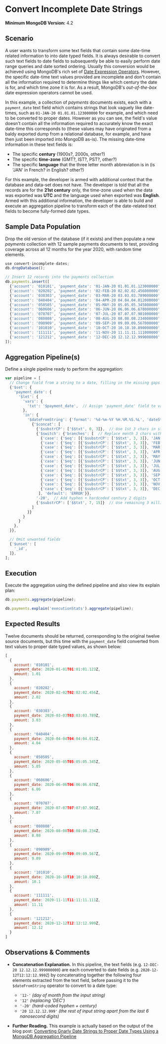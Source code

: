 # Convert Incomplete Date Strings

__Minimum MongoDB Version:__ 4.2


## Scenario

A user wants to transform some text fields that contain some date-time related information to into date typed fields. It is always desirable to convert such text fields to date fields to subsequently be able to easily perform date range queries and date sorted ordering. Usually this conversion would be achieved using MongoDB's rich set of [Date Expression Operators](https://docs.mongodb.com/manual/reference/operator/aggregation/#date-expression-operators). However, the specific date-time text values provided are incomplete and don't contain all the information required to determine things like which century the date is for, and which time zone it is for. As a result, MongoDB's _out-of-the-box_ date expression operators cannot be used.

In this example, a collection of _payments_ documents exists, each with a `payment_date` text field which contains strings that look vaguely like date-times, such as `01-JAN-20 01.01.01.123000000` for example, and which need to be converted to proper dates. However as you can see, the field's value doesn't contain all the information required to accurately know the exact date-time this corresponds to (these values may have originated from a baldy exported dump from a relational database, for example, and have then just been imported into MongoDB as-is). The missing date-time information in these text fields is:
 * The specific __century__ (1900s?, 2000s, other?)
 * The specific __time-zone__ (GMT?, IST?, PST?, other?) 
 * The specific __language__ that the three letter month abbreviation is in (is 'JAN' in French? in English? other?)
 
For this example, the developer is armed with additional context that the database and data-set does not have. The developer is told that all the records are for the __21st century__ only, the time-zone used when the data was exported was __UTC__ and the language used when exported was __English__. Armed with this additional information, the developer is able to build and execute an aggregation pipeline to transform each of the date-related text fields to become fully-formed date types.


## Sample Data Population

Drop the old version of the database (if it exists) and then populate a new _payments_ collection with 12 sample payments documents to test, providing coverage across all 12 months for the year 2020, with random time elements.

```javascript
use convert-incomplete-dates;
db.dropDatabase();

// Insert 12 records into the payments collection
db.payments.insert([
  {'account': '010101', 'payment_date': '01-JAN-20 01.01.01.123000000', 'amount': 1.01},
  {'account': '020202', 'payment_date': '02-FEB-20 02.02.02.456000000', 'amount': 2.02},
  {'account': '030303', 'payment_date': '03-MAR-20 03.03.03.789000000', 'amount': 3.03},
  {'account': '040404', 'payment_date': '04-APR-20 04.04.04.012000000', 'amount': 4.04},
  {'account': '050505', 'payment_date': '05-MAY-20 05.05.05.345000000', 'amount': 5.05},
  {'account': '060606', 'payment_date': '06-JUN-20 06.06.06.678000000', 'amount': 6.06},
  {'account': '070707', 'payment_date': '07-JUL-20 07.07.07.901000000', 'amount': 7.07},
  {'account': '080808', 'payment_date': '08-AUG-20 08.08.08.234000000', 'amount': 8.08},
  {'account': '090909', 'payment_date': '09-SEP-20 09.09.09.567000000', 'amount': 9.09},
  {'account': '101010', 'payment_date': '10-OCT-20 10.10.10.890000000', 'amount': 10.10},
  {'account': '111111', 'payment_date': '11-NOV-20 11.11.11.111000000', 'amount': 11.11},
  {'account': '121212', 'payment_date': '12-DEC-20 12.12.12.999000000', 'amount': 12.12}
]);
```


## Aggregation Pipeline(s)

Define a single pipeline ready to perform the aggregation:

```javascript
var pipeline = [
  // Change field from a string to a date, filling in the missing gaps
  {'$set': {
    'payment_date': {    
      '$let': {
        'vars': {
          'txt': '$payment_date',  // Assign 'payment_date' field to variable 'txt'
        },
        'in': { 
          '$dateFromString': {'format': '%d-%m-%Y %H.%M.%S.%L', 'dateString':
            {'$concat': [
              {'$substrCP': ['$$txt', 0, 3]},  // Use 1st 3 chars in string
              {'$switch': {'branches': [  // Replace month 3 chars with month number
                {'case': {'$eq': [{'$substrCP': ['$$txt', 3, 3]}, 'JAN']}, 'then': '01'},
                {'case': {'$eq': [{'$substrCP': ['$$txt', 3, 3]}, 'FEB']}, 'then': '02'},
                {'case': {'$eq': [{'$substrCP': ['$$txt', 3, 3]}, 'MAR']}, 'then': '03'},
                {'case': {'$eq': [{'$substrCP': ['$$txt', 3, 3]}, 'APR']}, 'then': '04'},
                {'case': {'$eq': [{'$substrCP': ['$$txt', 3, 3]}, 'MAY']}, 'then': '05'},
                {'case': {'$eq': [{'$substrCP': ['$$txt', 3, 3]}, 'JUN']}, 'then': '06'},
                {'case': {'$eq': [{'$substrCP': ['$$txt', 3, 3]}, 'JUL']}, 'then': '07'},
                {'case': {'$eq': [{'$substrCP': ['$$txt', 3, 3]}, 'AUG']}, 'then': '08'},
                {'case': {'$eq': [{'$substrCP': ['$$txt', 3, 3]}, 'SEP']}, 'then': '09'},
                {'case': {'$eq': [{'$substrCP': ['$$txt', 3, 3]}, 'OCT']}, 'then': '10'},
                {'case': {'$eq': [{'$substrCP': ['$$txt', 3, 3]}, 'NOV']}, 'then': '11'},
                {'case': {'$eq': [{'$substrCP': ['$$txt', 3, 3]}, 'DEC']}, 'then': '12'},
               ], 'default': 'ERROR'}},
              '-20',  // Add hyphen + hardcoded century 2 digits
              {'$substrCP': ['$$txt', 7, 15]}  // Use remaining 3 millis (ignore last 6 nanosecs)
            ]
          }}                  
        }
      }        
    },             
  }},

  // Omit unwanted fields
  {'$unset': [
    '_id',
  ]},         
];
```


## Execution

Execute the aggregation using the defined pipeline and also view its explain plan:

```javascript
db.payments.aggregate(pipeline);
```

```javascript
db.payments.explain('executionStats').aggregate(pipeline);
```


## Expected Results

Twelve documents should be returned, corresponding to the original twelve source documents, but this time with the `payment_date` field converted from text values to proper date typed values, as shown below:

```javascript
[
  {
    account: '010101',
    payment_date: 2020-01-01T01:01:01.123Z,
    amount: 1.01
  },
  {
    account: '020202',
    payment_date: 2020-02-02T02:02:02.456Z,
    amount: 2.02
  },
  {
    account: '030303',
    payment_date: 2020-03-03T03:03:03.789Z,
    amount: 3.03
  },
  {
    account: '040404',
    payment_date: 2020-04-04T04:04:04.012Z,
    amount: 4.04
  },
  {
    account: '050505',
    payment_date: 2020-05-05T05:05:05.345Z,
    amount: 5.05
  },
  {
    account: '060606',
    payment_date: 2020-06-06T06:06:06.678Z,
    amount: 6.06
  },
  {
    account: '070707',
    payment_date: 2020-07-07T07:07:07.901Z,
    amount: 7.07
  },
  {
    account: '080808',
    payment_date: 2020-08-08T08:08:08.234Z,
    amount: 8.08
  },
  {
    account: '090909',
    payment_date: 2020-09-09T09:09:09.567Z,
    amount: 9.09
  },
  {
    account: '101010',
    payment_date: 2020-10-10T10:10:10.890Z,
    amount: 10.1
  },
  {
    account: '111111',
    payment_date: 2020-11-11T11:11:11.111Z,
    amount: 11.11
  },
  {
    account: '121212',
    payment_date: 2020-12-12T12:12:12.999Z,
    amount: 12.12
  }
]
```


## Observations & Comments

 * __Concatenation Explanation.__ In this pipeline, the text fields (e.g. `12-DEC-20 12.12.12.999000000`) are each converted to date fields (e.g. `2020-12-12T12:12:12.999Z`) by concatenating together the following four elements extracted from the text field, before passing it to the `$dateFromString` operator to convert to a date type:
   - `'12-'` _(day of month from the input string)_
   - `'12'` _(replacing 'DEC')_
   - `'-20'` _(hard-coded hyphen + century)_
   - `'20 12.12.12.999'` _(the rest of input string apart from the last 6 nanosecond digits)_
   
 * __Further Reading.__ This example is actually based on the output of the blog post: [Converting Gnarly Date Strings to Proper Date Types Using a MongoDB Aggregation Pipeline](https://pauldone.blogspot.com/2020/05/aggregation-convert-nasty-date-strings.html)

